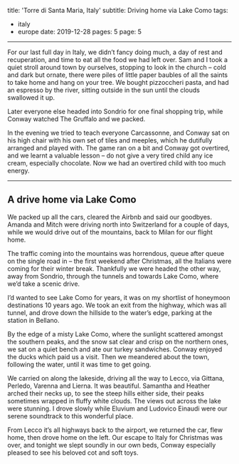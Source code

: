 title: 'Torre di Santa Maria, Italy'
subtitle: Driving home via Lake Como
tags:
  - italy
  - europe
date: 2019-12-28
pages: 5
page: 5
---

For our last full day in Italy, we didn’t fancy doing much, a day of rest and recuperation, and time to eat all the food we had left over. Sam and I took a quiet stroll around town by ourselves, stopping to look in the church – cold and dark but ornate, there were piles of little paper baubles of all the saints to take home and hang on your tree. We bought pizzoccheri pasta, and had an espresso by the river, sitting outside in the sun until the clouds swallowed it up.

Later everyone else headed into Sondrio for one final shopping trip, while Conway watched The Gruffalo and we packed.

In the evening we tried to teach everyone Carcassonne, and Conway sat on his high chair with his own set of tiles and meeples, which he dutifully arranged and played with. The game ran on a bit and Conway got overtired, and we learnt a valuable lesson – do not give a very tired child any ice cream, especially chocolate. Now we had an overtired child with too much energy.

---

## A drive home via Lake Como

We packed up all the cars, cleared the Airbnb and said our goodbyes. Amanda and Mitch were driving north into Switzerland for a couple of days, while we would drive out of the mountains, back to Milan for our flight home.

The traffic coming into the mountains was horrendous, queue after queue on the single road in – the first weekend after Christmas, all the Italians were coming for their winter break. Thankfully we were headed the other way, away from Sondrio, through the tunnels and towards Lake Como, where we’d take a scenic drive.

I’d wanted to see Lake Como for years, it was on my shortlist of honeymoon destinations 10 years ago. We took an exit from the highway, which was all tunnel, and drove down the hillside to the water’s edge, parking at the station in Bellano.

By the edge of a misty Lake Como, where the sunlight scattered amongst the southern peaks, and the snow sat clear and crisp on the northern ones, we sat on a quiet bench and ate our turkey sandwiches. Conway enjoyed the ducks which paid us a visit. Then we meandered about the town, following the water, until it was time to get going.

We carried on along the lakeside, driving all the way to Lecco, via Gittana, Perledo, Varenna and Lierna. It was beautiful. Samantha and Heather arched their necks up, to see the steep hills either side, their peaks sometimes wrapped in fluffy white clouds. The views out across the lake were stunning. I drove slowly while Eluvium and Ludovico Einaudi were our serene soundtrack to this wonderful place.

From Lecco it’s all highways back to the airport, we returned the car, flew home, then drove home on the left. Our escape to Italy for Christmas was over, and tonight we slept soundly in our own beds, Conway especially pleased to see his beloved cot and soft toys.

